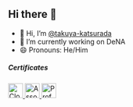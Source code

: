 ## Hi there 👋

- 👋 Hi, I’m [@takuya-katsurada](https://github.com/takuya-katsurada)
- 🏢 I’m currently working on DeNA
- 😄 Pronouns: He/Him

##### Certificates
<p>
    <a href="https://github.com/takuya-katsurada/takuya-katsurada/blob/main/images/certificates/gcp/cdl.pdf">
        <img src="https://media.githubusercontent.com/media/takuya-katsurada/takuya-katsurada/main/images/logos/gcp/cdl.png" alt="Cloud Digital Leader" width="30" height="30">
    </a>
    <a href="https://github.com/takuya-katsurada/takuya-katsurada/blob/main/images/certificates/gcp/ace.pdf">
        <img src="https://media.githubusercontent.com/media/takuya-katsurada/takuya-katsurada/main/images/logos/gcp/ace.png" alt="Associate Cloud Engineer" width="30" height="30">
    </a>
    <a href="https://github.com/takuya-katsurada/takuya-katsurada/blob/main/images/certificates/gcp/pca.pdf">
        <img src="https://media.githubusercontent.com/media/takuya-katsurada/takuya-katsurada/main/images/logos/gcp/pca.png" alt="Professional Cloud Architect" width="30" height="30">
    </a>
</p>
